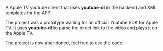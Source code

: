 A Apple TV youtube client that uses **youtube-dl** in the backend and XML templates
for the APP.

The project was a prototype waiting for an official Youtube SDK for Apple TV.
It uses **youtube-dl** to parse the direct link to the video and plays it on the 
Apple TV.

The project is now abandoned, feel free to use the code.

